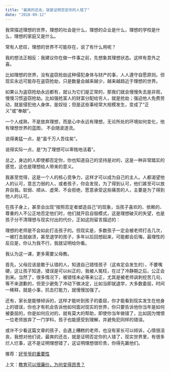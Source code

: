 ```yaml
---
title: "最爽的还击，就是证明否定你的人错了"
date: "2018-09-12"
---
```


我常描述理想的世界，理想的社会是什么，理想的企业是什么，理想的学校是什么，理想的家庭又是什么。

常有人悲叹，理想的世界不可能存在，说了有什么用呢？

我的想法正相反：我建议你在做一件事之前，先想象其理想状态。这样有意外之喜。

比如理想的世界，没有盗窃抢劫这种侵犯身体与财产的事，人人遵守自愿原则。但现实永远可能存在盗窃抢劫，只是数量会越来越少，越来越趋近于理想的世界。

如果认为盗窃抢劫永远都有，就认为它们是正常的，那我们就会慢慢失去是非观，慢慢习惯盗窃抢劫。比如强抢富人的财富分配给穷人，就是抢劫；强迫他人免费劳动，就是侵犯他人身体，是奴役；但是这些事经常大规模发生，变成了“正义”或“奉献”。

一个人成熟，不是放弃理想，而是心中永远有理想，无论所处的环境如何变化，他有理想世界的蓝图， 不会随波逐流。

说得勇猛一点，是“虽千万人吾往矣”。

说得实际一点，是“为了理想可以卑贱地活着”。

总之，身边的人即使都否定你，你也知道自己的坚持是对的，这是一种非常踏实的感觉，这也是理想给人带来的意义。

我甚至觉得，这是一个人的核心竞争力，这样才可以成为自己的主人。人都渴望他人的认可，意志力弱的人，或者孩子，你会发现，为了得到认可，他们甚至可以放弃自我。软弱、顺从、虚荣、不会拒绝，愿意承受这些痛苦的人，主要是为了得到他人的认可。

在孩子身上，甚至会出现“按照否定者塑造自己”的现象，当孩子喜欢的、依赖的、尊重的人不公正地否定他们时，他们就开启自毁模式，这是理想破灭的失望，也是孩子分不清理想与现实付出的代价，正如这则留言描述的：

理想的老师是不会如此打击孩子的。但现实是，多数孩子一定会被老师打击几次，一被打击就崩溃，甚至退学的孩子，多年以后回想起来，可能都会后悔，最理性的反应是，你认为我不行，我就证明给你看。

我认为这一课，更多需要父母教。

首先，父母应该是敢于认错的人，知道自己错怪孩子（这肯定会发生的），不要嘴硬，这让孩子知道，错误是可以纠正的，我被人冤枉，在过了冷静期之后，公正会到来。当然了，很多情况下，被错怪未必等来公正，尤其是被老师讽刺挖苦几句，等不来道歉的，但至少避免了冲动下做决定，比如当即就退学，大多数委屈，时间一稀释，就是小事，抗击打能力，就慢慢加强了。

还有，家长是能够倾诉的，这样才能听到孩子的委屈，你才能看到现实发生在他身上的错误，你也才有机会告诉他如何面对现实的世界，你只要告诉他你当年是如何被委屈的，你是如何应对的，就有莫大的帮助，即使你当年做错了，比如因为憎恨一位老师放弃了一门学科，孩子也能感受到理解，并避免犯同样的错误。

或许不少看这篇文章的孩子，会遇上糟糕的老师，也没有家长可以倾诉，心情很沮丧，我想对他们说，最爽的还击，就是证明否定你的人错了，现实世界里，有很多烂人烂事，这不是证明理想错了，这证明理想很珍贵，你得先赢他们。

推荐：[好爷爷的重要性](http://mp.weixin.qq.com/s?__biz=MjM5NDU0Mjk2MQ==&mid=2651626970&idx=1&sn=506cbbb12ea1585f5625894af2b2f9f7&chksm=bd7e19c48a0990d2e722d5e16e82e6d5ced06a6f4166b04680f20d7257227f48a561233deef8&scene=21#wechat_redirect)

上文：[教育可以很廉价，为何变得昂贵？](http://mp.weixin.qq.com/s?__biz=MjM5NDU0Mjk2MQ==&mid=2651630626&idx=1&sn=99bd7398acab447268f6e986ca512239&chksm=bd7e283c8a09a12aeaf01c399b6ecbdf9715d57366b4a694611f11c7279ada893f7fe9a53103&scene=21#wechat_redirect)

